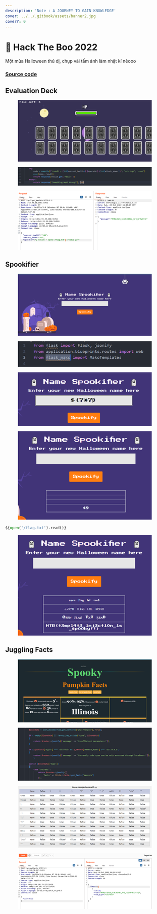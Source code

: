 ```yaml
---
description: 'Note : A JOURNEY TO GAIN KNOWLEDGE'
cover: ../../.gitbook/assets/banner2.jpg
coverY: 0
---
```


# 🎃 Hack The Boo 2022

Một mùa Halloween thú dị, chụp vài tấm ảnh làm nhật kí nèooo

### [Source code](https://drive.google.com/drive/folders/11yyoWl-3WRG0eXSEapZlkZCotxsF-v-e?usp=sharing)

## Evaluation Deck

<figure><img src="../../.gitbook/assets/image (4).png" alt=""><figcaption></figcaption></figure>

<figure><img src="../../.gitbook/assets/image.png" alt=""><figcaption></figcaption></figure>

<figure><img src="../../.gitbook/assets/image (23).png" alt=""><figcaption></figcaption></figure>

## Spookifier

<figure><img src="../../.gitbook/assets/image (20).png" alt=""><figcaption></figcaption></figure>

<figure><img src="../../.gitbook/assets/image (6).png" alt=""><figcaption></figcaption></figure>

<figure><img src="../../.gitbook/assets/image (21).png" alt=""><figcaption></figcaption></figure>

<figure><img src="../../.gitbook/assets/image (2).png" alt=""><figcaption></figcaption></figure>

```python
${open('/flag.txt').read()}
```

<figure><img src="../../.gitbook/assets/image (19).png" alt=""><figcaption></figcaption></figure>

## Juggling Facts

<figure><img src="../../.gitbook/assets/image (16).png" alt=""><figcaption></figcaption></figure>

<figure><img src="../../.gitbook/assets/image (9).png" alt=""><figcaption></figcaption></figure>

<figure><img src="../../.gitbook/assets/image (10).png" alt=""><figcaption></figcaption></figure>

<figure><img src="../../.gitbook/assets/image (1).png" alt=""><figcaption></figcaption></figure>

